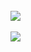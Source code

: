 
<br>
<a href="https://github.com/nicolassoam">
  <img width="auto" height="auto" align="center" src="https://github-readme-stats.vercel.app/api?username=nicolassoam&show_icons=true&theme=tokyonight&hide_border=true&include_all_commits=true&count_private=true" />
</a>

<br>
<br>

<a href="https://github.com/nicolassoam">
  <img width="auto" height="auto" align="center" src="https://github-readme-stats.vercel.app/api/top-langs/?username=nicolassoam&layout=compact&theme=tokyonight&hide_border=true" />
</a>
